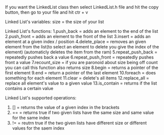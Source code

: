 If you want the LinkedList class then select LinkedList.h file and hit the copy button, then go to your file and hit ctr + v

Linked List's variables:
  size = the size of your list

Linked List's functions:
  1.push_back = adds an element to the end of the list
  2.push_front = adds an element to the front of the list
  3.insert = adds an element at a given index / position
  4.delete_place = removes an given element from the list(to select an element to delete you give the index of the element)    (automaticly deletes the item from the ram)
  5.repeat_push_back = repeatedly pushes back a value
  6.repeat_push_front = repeatedly pushes front a value
  7.recount_size = if you are paronoid about size being off count you can call this function also returns size
  8.begin = returns a pointer of the first element
  9.end = return a pointer of the last element
  10.foreach = does something for each element
  11.clear = delete's all items
  12.replace_all = replace all element's value to a given value
  13.is_contain = returns if the list contains a certain value

Linked List's supported operations:
  1. [] = returns the value of a given index in the brackets
  2.  == = returns true if two given lists have the same size and same value for the same index
  3.  != = reutrn true if the two given lists have different size or different values for the saem index
